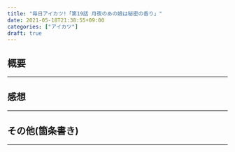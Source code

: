 ```yaml
---
title: "毎日アイカツ!「第19話 月夜のあの娘は秘密の香り」"
date: 2021-05-18T21:38:55+09:00
categories: ["アイカツ"]
draft: true
---
```

## 概要


***

## 感想



***

## その他(箇条書き)


***
